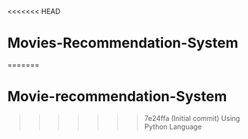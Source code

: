 <<<<<<< HEAD
# Movies-Recommendation-System
=======
# Movie-recommendation-System
>>>>>>> 7e24ffa (Initial commit)
Using Python Language 
